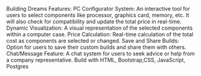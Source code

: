 Building Dreams
Features:
 PC Configurator System: An interactive tool for users to select components like processor, graphics card, memory, etc. It will also check for compatibility and update the total price in real-time.
Dynamic Visualization: A visual representation of the selected components within a computer case.
 Price Calculation: Real-time calculation of the total cost as components are selected or changed.
 Save and Share Builds: Option for users to save their custom builds and share them with others.
 Chat/Message Feature: A chat system for users to seek advice or help from a company representative.
Build with HTML, Bootstrap,CSS, JavaScript, Postgres
